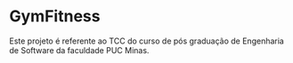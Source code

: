 # GymFitness
Este projeto é referente ao TCC do curso de pós graduação de Engenharia de Software da faculdade PUC Minas.
